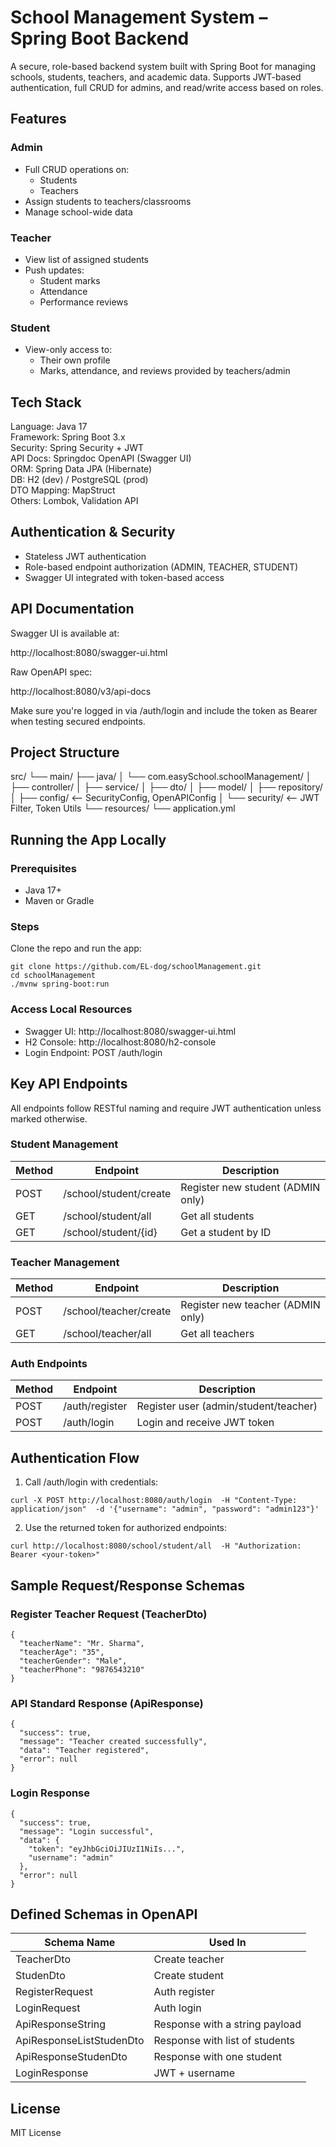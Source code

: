 
# School Management System – Spring Boot Backend

A secure, role-based backend system built with Spring Boot for managing schools, students, teachers, and academic data. Supports JWT-based authentication, full CRUD for admins, and read/write access based on roles.

## Features

### Admin
- Full CRUD operations on:
  - Students
  - Teachers
- Assign students to teachers/classrooms
- Manage school-wide data

### Teacher
- View list of assigned students
- Push updates:
  - Student marks
  - Attendance
  - Performance reviews

### Student
- View-only access to:
  - Their own profile
  - Marks, attendance, and reviews provided by teachers/admin

## Tech Stack

Language: Java 17  
Framework: Spring Boot 3.x  
Security: Spring Security + JWT  
API Docs: Springdoc OpenAPI (Swagger UI)  
ORM: Spring Data JPA (Hibernate)  
DB: H2 (dev) / PostgreSQL (prod)  
DTO Mapping: MapStruct  
Others: Lombok, Validation API

## Authentication & Security

- Stateless JWT authentication
- Role-based endpoint authorization (ADMIN, TEACHER, STUDENT)
- Swagger UI integrated with token-based access

## API Documentation

Swagger UI is available at:

http://localhost:8080/swagger-ui.html

Raw OpenAPI spec:

http://localhost:8080/v3/api-docs

Make sure you're logged in via /auth/login and include the token as Bearer <your-token> when testing secured endpoints.

## Project Structure

src/
 └── main/
     ├── java/
     │   └── com.easySchool.schoolManagement/
     │       ├── controller/
     │       ├── service/
     │       ├── dto/
     │       ├── model/
     │       ├── repository/
     │       ├── config/         <-- SecurityConfig, OpenAPIConfig
     │       └── security/       <-- JWT Filter, Token Utils
     └── resources/
         └── application.yml

## Running the App Locally

### Prerequisites

- Java 17+
- Maven or Gradle

### Steps

Clone the repo and run the app:

```
git clone https://github.com/EL-dog/schoolManagement.git
cd schoolManagement
./mvnw spring-boot:run
```

### Access Local Resources

- Swagger UI: http://localhost:8080/swagger-ui.html
- H2 Console: http://localhost:8080/h2-console
- Login Endpoint: POST /auth/login

## Key API Endpoints

All endpoints follow RESTful naming and require JWT authentication unless marked otherwise.

### Student Management

Method | Endpoint | Description
-------|----------|------------
POST | /school/student/create | Register new student (ADMIN only)
GET | /school/student/all | Get all students
GET | /school/student/{id} | Get a student by ID

### Teacher Management

Method | Endpoint | Description
-------|----------|------------
POST | /school/teacher/create | Register new teacher (ADMIN only)
GET | /school/teacher/all | Get all teachers

### Auth Endpoints

Method | Endpoint | Description
-------|----------|------------
POST | /auth/register | Register user (admin/student/teacher)
POST | /auth/login | Login and receive JWT token

## Authentication Flow

1. Call /auth/login with credentials:

```
curl -X POST http://localhost:8080/auth/login  -H "Content-Type: application/json"  -d '{"username": "admin", "password": "admin123"}'
```

2. Use the returned token for authorized endpoints:

```
curl http://localhost:8080/school/student/all  -H "Authorization: Bearer <your-token>"
```

## Sample Request/Response Schemas

### Register Teacher Request (TeacherDto)

```
{
  "teacherName": "Mr. Sharma",
  "teacherAge": "35",
  "teacherGender": "Male",
  "teacherPhone": "9876543210"
}
```

### API Standard Response (ApiResponse)

```
{
  "success": true,
  "message": "Teacher created successfully",
  "data": "Teacher registered",
  "error": null
}
```

### Login Response

```
{
  "success": true,
  "message": "Login successful",
  "data": {
    "token": "eyJhbGciOiJIUzI1NiIs...",
    "username": "admin"
  },
  "error": null
}
```

## Defined Schemas in OpenAPI

Schema Name | Used In
------------|--------
TeacherDto | Create teacher
StudenDto | Create student
RegisterRequest | Auth register
LoginRequest | Auth login
ApiResponseString | Response with a string payload
ApiResponseListStudenDto | Response with list of students
ApiResponseStudenDto | Response with one student
LoginResponse | JWT + username

## License

MIT License
